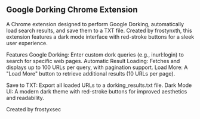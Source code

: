 ## Google Dorking Chrome Extension

A Chrome extension designed to perform Google Dorking, automatically load search results, and save them to a TXT file. Created by frostynxth, this extension features a dark mode interface with red-stroke buttons for a sleek user experience.

Features
Google Dorking: Enter custom dork queries (e.g., inurl:login) to search for specific web pages.
Automatic Result Loading: Fetches and displays up to 100 URLs per query, with pagination support.
Load More: A "Load More" button to retrieve additional results (10 URLs per page).

Save to TXT: Export all loaded URLs to a dorking_results.txt file.
Dark Mode UI: A modern dark theme with red-stroke buttons for improved aesthetics and readability.

Created by frostyxsec
